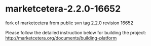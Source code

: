marketcetera-2.2.0-16652
========================

fork of marketcetera from public svn tag 2.2.0 revision 16652

Please follow the detailed instruction below for building the project:
http://marketcetera.org/documents/building-platform
